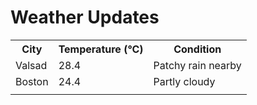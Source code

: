 # Weather Updates

<!-- WEATHER-UPDATE-START -->
<table><tr><th>City</th><th>Temperature (°C)</th><th>Condition</th></tr><tr><td>Valsad</td><td>28.4</td><td>Patchy rain nearby</td></tr><tr><td>Boston</td><td>24.4</td><td>Partly cloudy</td></tr><tr><td></td><td></td><td></td></tr></table>
<!-- WEATHER-UPDATE-END -->

